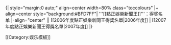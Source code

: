 {| style="margin:0 auto;" align=center width=80% class="toccolours"
|+ align=center style="background:#BFD7FF"| '''[[點正娛樂新聞王]]'''：得奖名单
|-align="center" 
|| 
[[2006年度點正娛樂新聞王得獎名單|2006年度]] | 
[[2007年度點正娛樂新聞王得獎名單|2007年度]]
|}

<noinclude>[[Category:娱乐模板]]</noinclude>